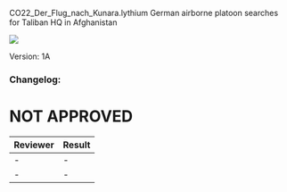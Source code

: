 CO22_Der_Flug_nach_Kunara.lythium
German airborne platoon searches for Taliban HQ in Afghanistan

<img src='{https://github.com/rempopo/CO20_Der_Flug_nach_Kunara_1A.lythium/blob/master/overview.jpg}' />

Version: 1A

### Changelog: 


# NOT APPROVED
| Reviewer | Result |
| ------------ | ------------- |
| - | - |
| - | - |
